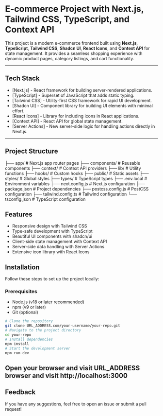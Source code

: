 # E-commerce Project with Next.js, Tailwind CSS, TypeScript, and Context API

This project is a modern e-commerce frontend built using **Next.js**, **TypeScript**, **Tailwind CSS**, **Shadcn UI**, **React Icons**, and **Context API** for state management. It provides a seamless shopping experience with dynamic product pages, category listings, and cart functionality.

---

## Tech Stack
- [Next.js] - React framework for building server-rendered applications.
- [TypeScript] - Superset of JavaScript that adds static typing.
- [Tailwind CSS] - Utility-first CSS framework for rapid UI development.
- [Shadcn UI] - Component library for building UI elements with minimal effort.
- [React Icons] - Library for including icons in React applications.
- [Context API] - React API for global state management.
- [Server Actions] - New server-side logic for handling actions directly in Next.js.

---

## Project Structure
├── app/                    # Next.js app router pages
├── components/             # Reusable components
├── context/                # Context API providers
├── lib/                    # Utility functions
├── hooks/                  # Custom hooks
├── public/                 # Static assets
├── styles/                 # Global styles
├── types/                  # TypeScript types
├── .env.local              # Environment variables
├── next.config.js          # Next.js configuration
├── package.json            # Project dependencies
├── postcss.config.js       # PostCSS configuration
├── tailwind.config.ts      # Tailwind configuration
└── tsconfig.json           # TypeScript configuration

## Features

- Responsive design with Tailwind CSS
- Type-safe development with TypeScript
- Beautiful UI components with shadcn/ui
- Client-side state management with Context API
- Server-side data handling with Server Actions
- Extensive icon library with React Icons

## Installation

Follow these steps to set up the project locally:

### Prerequisites

- Node.js (v18 or later recommended)
- npm (v9 or later)
- Git (optional)

```bash
# Clone the repository
git clone URL_ADDRESS.com/your-username/your-repo.git
# Navigate to the project directory
cd your-repo
# Install dependencies
npm install
# Start the development server
npm run dev
```
## Open your browser and visit URL_ADDRESS browser and visit http://localhost:3000   

## Feedback
If you have any suggestions, feel free to open an issue or submit a pull request!